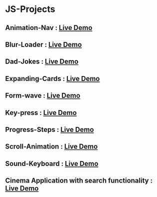 # JS-Projects

## Animation-Nav : [Live Demo](https://aami-12.github.io/JS-Projects/blur-loader/)
## Blur-Loader : [Live Demo](https://aami-12.github.io/JS-Projects/animation-nav/)
## Dad-Jokes : [Live Demo](https://aami-12.github.io/JS-Projects/dad-jokes/)
## Expanding-Cards : [Live Demo](https://aami-12.github.io/JS-Projects/expanding%20cards/)
## Form-wave : [Live Demo](https://aami-12.github.io/JS-Projects/form-wave-8/)
## Key-press : [Live Demo](https://aami-12.github.io/JS-Projects/keypress/)
## Progress-Steps : [Live Demo](https://aami-12.github.io/JS-Projects/progress-steps/)
## Scroll-Animation : [Live Demo](https://aami-12.github.io/JS-Projects/scroll-animation-7/)
## Sound-Keyboard : [Live Demo](https://aami-12.github.io/JS-Projects/sound-keyboard-9/)
## Cinema Application with search functionality : [Live Demo](https://aami-12.github.io/JS-Projects/js-movieapp-12/)

